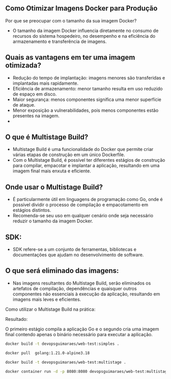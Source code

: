 ## Como Otimizar Imagens Docker para Produção

Por que se preocupar com o tamanho da sua imagem Docker?

 - O tamanho da imagem Docker influencia diretamente no consumo de recursos do sistema hospedeiro, no desempenho e na eficiência do armazenamento e transferência de imagens.

## Quais as vantagens em ter uma imagem otimizada?

- Redução do tempo de implantação: imagens menores são transferidas e implantadas mais rapidamente.
- Eficiência de armazenamento: menor tamanho resulta em uso reduzido de espaço em disco.
- Maior segurança: menos componentes significa uma menor superfície de ataque.
- Menor exposição a vulnerabilidades, pois menos componentes estão presentes na imagem.
- 
## O que é Multistage Build?

- Multistage Build é uma funcionalidade do Docker que permite criar várias etapas de construção em um único Dockerfile.
- Com o Multistage Build, é possível ter diferentes estágios de construção para compilar, empacotar e implantar a aplicação, resultando em uma imagem final mais enxuta e eficiente.

## Onde usar o Multistage Build?

- É particularmente útil em linguagens de programação como Go, onde é possível dividir o processo de compilação e empacotamento em estágios distintos.
- Recomenda-se seu uso em qualquer cenário onde seja necessário reduzir o tamanho da imagem Docker.

## SDK:

- SDK refere-se a um conjunto de ferramentas, bibliotecas e documentações que ajudam no desenvolvimento de software.

## O que será eliminado das imagens:

- Nas imagens resultantes do Multistage Build, serão eliminados os artefatos de compilação, dependências e quaisquer outros componentes não essenciais à execução da aplicação, resultando em imagens mais leves e eficientes.

Como utilizar o Multistage Build na prática:

Resultado:

O primeiro estágio compila a aplicação Go e o segundo cria uma imagem final contendo apenas o binário necessário para executar a aplicação.

```bash
docker build -t devopsguimaraes/web-test:simples .
```
```bash
docker pull  golang:1.21.0-alpine3.18
```
```bash
docker build -t devopsguimaraes/web-test:multistage .
```
```bash
docker container run -d -p 8080:8080 devopsguimaraes/web-test:multistage
```
